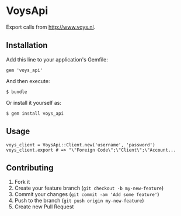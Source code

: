 # VoysApi

Export calls from http://www.voys.nl.

## Installation

Add this line to your application's Gemfile:

    gem 'voys_api'

And then execute:

    $ bundle

Or install it yourself as:

    $ gem install voys_api

## Usage

    voys_client = VoysApi::Client.new('username', 'password')
    voys_client.export # => "\"Foreign Code\";\"Client\";\"Account...

## Contributing

1. Fork it
2. Create your feature branch (`git checkout -b my-new-feature`)
3. Commit your changes (`git commit -am 'Add some feature'`)
4. Push to the branch (`git push origin my-new-feature`)
5. Create new Pull Request
